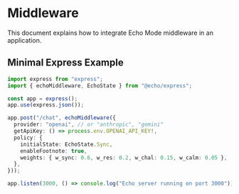 # Middleware

This document explains how to integrate Echo Mode middleware in an application.

## Minimal Express Example

```ts
import express from "express";
import { echoMiddleware, EchoState } from "@echo/express";

const app = express();
app.use(express.json());

app.post("/chat", echoMiddleware({
  provider: "openai", // or "anthropic", "gemini"
  getApiKey: () => process.env.OPENAI_API_KEY!,
  policy: {
    initialState: EchoState.Sync,
    enableFootnote: true,
    weights: { w_sync: 0.6, w_res: 0.2, w_chal: 0.15, w_calm: 0.05 },
  },
}));

app.listen(3000, () => console.log("Echo server running on port 3000"));
